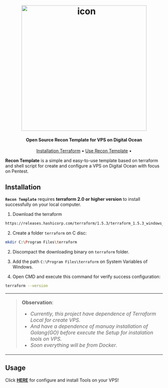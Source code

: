 <h1 align="center">
<a href="icon"><img src="static/icon.png" alt="icon" height="400px"></a>
</h1>

<h4 align="center">Open Source Recon Template for VPS on Digital Ocean </h4>

<p align="center">
  <a href="#installation">Installation Terraform</a> •
  <a href="#usage">Use Recon Template</a> •

**Recon Template** is a simple and easy-to-use template based on terraform and shell script for create and configure a VPS on Digital Ocean with focus on Pentest.

</p>

## Installation

**`Recon Template`** requires **terraform 2.0 or higher version** to install successfully on your local computer.

1. Download the terraform

```sh
https://releases.hashicorp.com/terraform/1.5.3/terraform_1.5.3_windows_amd64.zip
```

2. Create a folder `terraform` on C disc:

```sh
mkdir C:\Program Files\terraform
```

2. Discompact the downloading binary on `terraform` folder.

3. Add the path `C:\Program Files\terraform` on System Variables of Windows.

4. Open CMD and execute this command for verify success configuration:

```sh
terraform --version
```

<table>
<tr>
<td>  

> **Observation**:
> - *Currently, this project have dependence of Terraform Local for create VPS.*
> - *And have a dependence of manuay installation of Golang(GO) before execute the Setup for instalation tools on VPS.*
> - *Soon everything will be from Docker.*

</table>
</tr>
</td> 

## Usage

Click **[HERE](https://github.com/cunha/resto/do/caminho)** for configure and install Tools on your VPS!